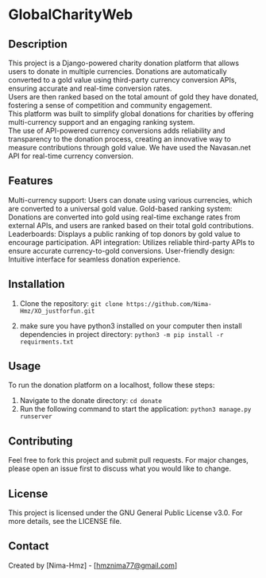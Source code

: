 # GlobalCharityWeb

## Description
This project is a Django-powered charity donation platform that allows users to donate in multiple currencies.
Donations are automatically converted to a gold value using third-party currency conversion APIs, ensuring accurate and real-time conversion rates.
<br>
Users are then ranked based on the total amount of gold they have donated, fostering a sense of competition and community engagement.
<br>
This platform was built to simplify global donations for charities by offering multi-currency support and an engaging ranking system.
<br>
The use of API-powered currency conversions adds reliability and transparency to the donation process, creating an innovative way to measure contributions through gold value.
We have used the Navasan.net API for real-time currency conversion.

## Features
Multi-currency support: Users can donate using various currencies, which are converted to a universal gold value.
Gold-based ranking system: Donations are converted into gold using real-time exchange rates from external APIs, and users are ranked based on their total gold contributions.
<br>
Leaderboards: Displays a public ranking of top donors by gold value to encourage participation.
API integration: Utilizes reliable third-party APIs to ensure accurate currency-to-gold conversions.
User-friendly design: Intuitive interface for seamless donation experience.

## Installation
1) Clone the repository:
   ```git clone https://github.com/Nima-Hmz/XO_justforfun.git```

2) make sure you have python3 installed on your computer then install dependencies in project directory:
  ```python3 -m pip install -r requirments.txt```

## Usage
To run the donation platform on a localhost, follow these steps:
<br>
1) Navigate to the donate directory:
```cd donate```
2) Run the following command to start the application:
```python3 manage.py runserver```

## Contributing
Feel free to fork this project and submit pull requests. For major changes, please open an issue first to discuss what you would like to change.

## License
This project is licensed under the GNU General Public License v3.0. For more details, see the LICENSE file.

## Contact
Created by [Nima-Hmz] - [hmznima77@gmail.com]
